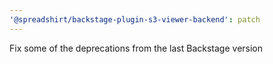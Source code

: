 ```yaml
---
'@spreadshirt/backstage-plugin-s3-viewer-backend': patch
---
```


Fix some of the deprecations from the last Backstage version
